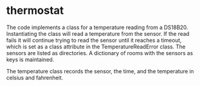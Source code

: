 thermostat
==========

The code implements a class for a temperature reading from a DS18B20. Instantiating the class will read a temperature from the sensor. If the read fails it will continue trying to read the sensor until it reaches a timeout, which is set as a class attribute in the TemperatureReadError class.
The sensors are listed as directories. A dictionary of rooms with the sensors as keys is maintained.

The temperature class records the sensor, the time, and the temperature in celsius and fahrenheit.
